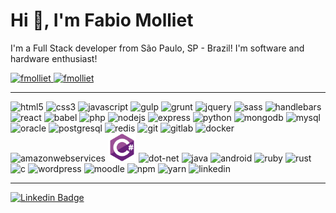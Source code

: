 <h1>  Hi 👋, I'm Fabio Molliet</h1>

I'm a Full Stack developer from São Paulo, SP - Brazil! I'm software and hardware enthusiast!

<a href="https://github.com/anuraghazra/github-readme-stats">
  <img src="https://github-readme-stats.vercel.app/api?username=fmolliet&show_icons=true&theme=dracula&count_private=true&include_all_commits=true" alt="fmolliet" />
  <img src="https://github-readme-stats.vercel.app/api/top-langs/?username=fmolliet&layout=compact" alt="fmolliet">
</a>

----

<div>
<!-- Main FRONTEND basics -->
<img src="https://devicons.github.io/devicon/devicon.git/icons/html5/html5-original-wordmark.svg" alt="html5" width="45" height="45"/>
<img src="https://devicons.github.io/devicon/devicon.git/icons/css3/css3-original-wordmark.svg" alt="css3" width="45" height="45"/>
<img src="https://devicons.github.io/devicon/devicon.git/icons/javascript/javascript-original.svg" alt="javascript" width="45" height="45"/> 
<!-- Main FRONTEND advanced -->
<img src="https://devicons.github.io/devicon/devicon.git/icons/gulp/gulp-plain.svg" alt="gulp" width="45" height="45"/>
<img src="https://devicons.github.io/devicon/devicon.git/icons/grunt/grunt-original.svg" alt="grunt" width="45" height="45"/>
<img src="https://devicons.github.io/devicon/devicon.git/icons/jquery/jquery-plain-wordmark.svg" alt="jquery" width="45" height="45"/>
<img src="https://devicons.github.io/devicon/devicon.git/icons/sass/sass-original.svg" alt="sass" width="45" height="45"/>
<img src="https://devicons.github.io/devicon/devicon.git/icons/handlebars/handlebars-original.svg" alt="handlebars" width="45" height="45"/>
<!-- Main FRONTEND FRAMEWORK -->
<img src="https://devicons.github.io/devicon/devicon.git/icons/react/react-original-wordmark.svg" alt="react" width="45" height="45"/>
<img src="https://devicons.github.io/devicon/devicon.git/icons/babel/babel-original.svg" alt="babel" width="45" height="45"/> 
<!-- Main BACKEND advanced -->
<img src="https://devicons.github.io/devicon/devicon.git/icons/php/php-original.svg" alt="php" width="45" height="45"/>
<img src="https://devicons.github.io/devicon/devicon.git/icons/nodejs/nodejs-original-wordmark.svg" alt="nodejs" width="45" height="45"/> 
<img src="https://devicons.github.io/devicon/devicon.git/icons/express/express-original-wordmark.svg" alt="express" width="45" height="45"/>
<img src="https://devicons.github.io/devicon/devicon.git/icons/python/python-original.svg" alt="python" width="45" height="45"/> 
<!-- Main DATABASE advanced -->
<img src="https://devicons.github.io/devicon/devicon.git/icons/mongodb/mongodb-original-wordmark.svg" alt="mongodb" width="45" height="45"/> 
<img src="https://devicons.github.io/devicon/devicon.git/icons/mysql/mysql-original-wordmark.svg" alt="mysql" width="45" height="45"/> 
<img src="https://devicons.github.io/devicon/devicon.git/icons/oracle/oracle-original.svg" alt="oracle" width="45" height="45"/> 
<img src="https://devicons.github.io/devicon/devicon.git/icons/postgresql/postgresql-original-wordmark.svg" alt="postgresql" width="45" height="45"/> 
<img src="https://devicons.github.io/devicon/devicon.git/icons/redis/redis-original-wordmark.svg" alt="redis" width="45" height="45"/> 
<!-- Main Cloud / infra -->
<img src="https://devicons.github.io/devicon/devicon.git/icons/git/git-original.svg" alt="git" width="45" height="45"/> 
<img src="https://devicons.github.io/devicon/devicon.git/icons/gitlab/gitlab-original.svg" alt="gitlab" width="45" height="45"/>
<img src="https://devicons.github.io/devicon/devicon.git/icons/docker/docker-original-wordmark.svg" alt="docker" width="45" height="45"/>
<img src="https://devicons.github.io/devicon/devicon.git/icons/amazonwebservices/amazonwebservices-original-wordmark.svg" alt="amazonwebservices" width="45" height="45"/>
<!--  Other languages  -->
<img src="https://github.com/devicons/devicon/blob/master/icons/csharp/csharp-original.svg" alt="CSharp" width="45" height="45"/>
<img src="https://devicons.github.io/devicon/devicon.git/icons/dot-net/dot-net-original-wordmark.svg" alt="dot-net" width="45" height="45"/>
<img src="https://devicons.github.io/devicon/devicon.git/icons/java/java-original.svg" alt="java" width="45" height="45"/>
<img src="https://devicons.github.io/devicon/devicon.git/icons/android/android-plain.svg" alt="android" width="45" height="45"/>
<img src="https://devicons.github.io/devicon/devicon.git/icons/ruby/ruby-original-wordmark.svg" alt="ruby" width="45" height="45"/>	
<img src="https://devicons.github.io/devicon/devicon.git/icons/rust/rust-plain.svg" alt="rust" width="45" height="45"/>
<img src="https://devicons.github.io/devicon/devicon.git/icons/c/c-original.svg" alt="c" width="45" height="45"/>
<!--  Other FRAMEWORKS  -->
<img src="https://devicons.github.io/devicon/devicon.git/icons/wordpress/wordpress-plain.svg" alt="wordpress" width="45" height="45"/>
<img src="https://devicons.github.io/devicon/devicon.git/icons/moodle/moodle-original.svg" alt="moodle" width="45" height="45"/> 
<!-- Package Manager -->
<img src="https://devicons.github.io/devicon/devicon.git/icons/npm/npm-original-wordmark.svg" alt="npm" width="45" height="45"/> 
<img src="https://devicons.github.io/devicon/devicon.git/icons/yarn/yarn-original.svg" alt="yarn" width="45" height="45"/> 
<!-- Others -->
<img src="https://devicons.github.io/devicon/devicon.git/icons/linkedin/linkedin-original.svg" alt="linkedin" width="45" height="45"/>
</div>

----

[![Linkedin Badge](https://img.shields.io/badge/-fabiomolliet-blue?style=flat-square&logo=Linkedin&logoColor=white&link=https://www.linkedin.com/in/fabiomolliet/)](https://www.linkedin.com/in/fabiomolliet/)
